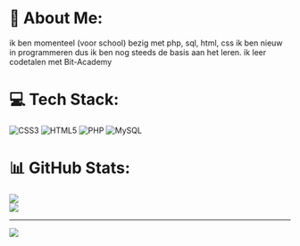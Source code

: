 # 💫 About Me:
ik ben momenteel (voor school) bezig met php, sql, html, css
ik ben nieuw in programmeren dus ik ben nog steeds de basis aan het leren. ik leer codetalen met Bit-Academy

# 💻 Tech Stack:
![CSS3](https://img.shields.io/badge/css3-%231572B6.svg?style=for-the-badge&logo=css3&logoColor=white) ![HTML5](https://img.shields.io/badge/html5-%23E34F26.svg?style=for-the-badge&logo=html5&logoColor=white) ![PHP](https://img.shields.io/badge/php-%23777BB4.svg?style=for-the-badge&logo=php&logoColor=white) ![MySQL](https://img.shields.io/badge/mysql-4479A1.svg?style=for-the-badge&logo=mysql&logoColor=white)
# 📊 GitHub Stats:
![](https://nirzak-streak-stats.vercel.app/?user=mr-vaatdoek&theme=dark&hide_border=false)<br/>
![](https://github-readme-stats.vercel.app/api/top-langs/?username=mr-vaatdoek&theme=dark&hide_border=false&include_all_commits=false&count_private=false&layout=compact)

---
[![](https://visitcount.itsvg.in/api?id=mr-vaatdoek&icon=0&color=0)](https://visitcount.itsvg.in)

<!-- Proudly created with GPRM ( https://gprm.itsvg.in ) -->
